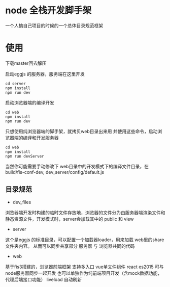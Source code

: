 # node 全栈开发脚手架
一个人搞自己项目的时候的一个总体目录规范框架

# 使用
下载master回去解压

启动eggjs 的服务器，服务端在这里开发
```
cd server
npm install
npm run dev
```

启动浏览器端的编译开发
```
cd web
npm install
npm run dev
```


只想使用纯浏览器端的脚手架，就拷贝web目录出来用
并使用这些命令，启动浏览器端的编译和开发服务器
```
cd web
npm install
npm run devServer
```

当然你可能需要手动修改下 web目录中的开发模式下的编译文件目录，在build/fis-conf-dev, dev_server/config/default.js

## 目录规范

* dev_files

浏览器端开发时构建的临时文件存放地，浏览器的文件分为由服务器端渲染文件和静态资源文件，开发模式时，server会加载其中的 public 和 view

* server 

这个是eggjs 的标准目录，可以配置一个加载器loader，用来加载 web里的share 文件夹内容。
从而可以同步共享部分 服务器 与 浏览器共同的代码

* web

基于fis3搭建的，浏览器前端框架
支持多入口
vue单文件组件
react
es2015
可与node服务器同步一起开发
也可以单独作为纯前端项目开发（含mock数据功能，代理后端接口功能）
liveload 自动刷新